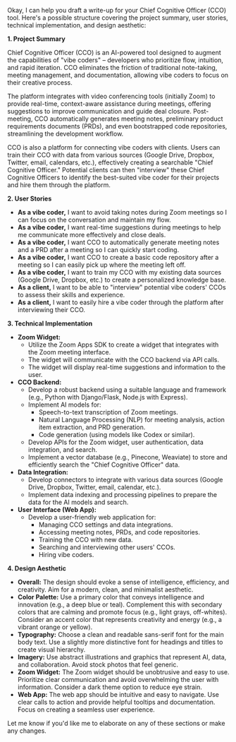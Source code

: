 Okay, I can help you draft a write-up for your Chief Cognitive Officer (CCO) tool. Here's a possible structure covering the project summary, user stories, technical implementation, and design aesthetic:

**1. Project Summary**

Chief Cognitive Officer (CCO) is an AI-powered tool designed to augment the capabilities of "vibe coders" – developers who prioritize flow, intuition, and rapid iteration. CCO eliminates the friction of traditional note-taking, meeting management, and documentation, allowing vibe coders to focus on their creative process.

The platform integrates with video conferencing tools (initially Zoom) to provide real-time, context-aware assistance during meetings, offering suggestions to improve communication and guide deal closure. Post-meeting, CCO automatically generates meeting notes, preliminary product requirements documents (PRDs), and even bootstrapped code repositories, streamlining the development workflow.

CCO is also a platform for connecting vibe coders with clients. Users can train their CCO with data from various sources (Google Drive, Dropbox, Twitter, email, calendars, etc.), effectively creating a searchable "Chief Cognitive Officer." Potential clients can then "interview" these Chief Cognitive Officers to identify the best-suited vibe coder for their projects and hire them through the platform.

**2. User Stories**

*   **As a vibe coder,** I want to avoid taking notes during Zoom meetings so I can focus on the conversation and maintain my flow.
*   **As a vibe coder,** I want real-time suggestions during meetings to help me communicate more effectively and close deals.
*   **As a vibe coder,** I want CCO to automatically generate meeting notes and a PRD after a meeting so I can quickly start coding.
*   **As a vibe coder,** I want CCO to create a basic code repository after a meeting so I can easily pick up where the meeting left off.
*   **As a vibe coder,** I want to train my CCO with my existing data sources (Google Drive, Dropbox, etc.) to create a personalized knowledge base.
*   **As a client,** I want to be able to "interview" potential vibe coders' CCOs to assess their skills and experience.
*   **As a client,** I want to easily hire a vibe coder through the platform after interviewing their CCO.

**3. Technical Implementation**

*   **Zoom Widget:**
    *   Utilize the Zoom Apps SDK to create a widget that integrates with the Zoom meeting interface.
    *   The widget will communicate with the CCO backend via API calls.
    *   The widget will display real-time suggestions and information to the user.
*   **CCO Backend:**
    *   Develop a robust backend using a suitable language and framework (e.g., Python with Django/Flask, Node.js with Express).
    *   Implement AI models for:
        *   Speech-to-text transcription of Zoom meetings.
        *   Natural Language Processing (NLP) for meeting analysis, action item extraction, and PRD generation.
        *   Code generation (using models like Codex or similar).
    *   Develop APIs for the Zoom widget, user authentication, data integration, and search.
    *   Implement a vector database (e.g., Pinecone, Weaviate) to store and efficiently search the "Chief Cognitive Officer" data.
*   **Data Integration:**
    *   Develop connectors to integrate with various data sources (Google Drive, Dropbox, Twitter, email, calendar, etc.).
    *   Implement data indexing and processing pipelines to prepare the data for the AI models and search.
*   **User Interface (Web App):**
    *   Develop a user-friendly web application for:
        *   Managing CCO settings and data integrations.
        *   Accessing meeting notes, PRDs, and code repositories.
        *   Training the CCO with new data.
        *   Searching and interviewing other users' CCOs.
        *   Hiring vibe coders.

**4. Design Aesthetic**

*   **Overall:** The design should evoke a sense of intelligence, efficiency, and creativity. Aim for a modern, clean, and minimalist aesthetic.
*   **Color Palette:** Use a primary color that conveys intelligence and innovation (e.g., a deep blue or teal). Complement this with secondary colors that are calming and promote focus (e.g., light grays, off-whites).  Consider an accent color that represents creativity and energy (e.g., a vibrant orange or yellow).
*   **Typography:** Choose a clean and readable sans-serif font for the main body text. Use a slightly more distinctive font for headings and titles to create visual hierarchy.
*   **Imagery:** Use abstract illustrations and graphics that represent AI, data, and collaboration. Avoid stock photos that feel generic.
*   **Zoom Widget:** The Zoom widget should be unobtrusive and easy to use. Prioritize clear communication and avoid overwhelming the user with information.  Consider a dark theme option to reduce eye strain.
*   **Web App:** The web app should be intuitive and easy to navigate. Use clear calls to action and provide helpful tooltips and documentation. Focus on creating a seamless user experience.

Let me know if you'd like me to elaborate on any of these sections or make any changes.
